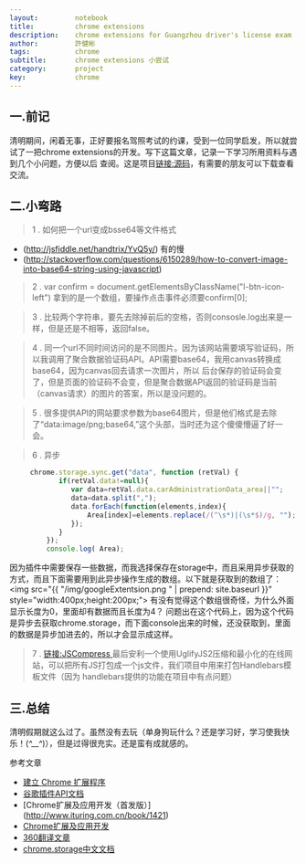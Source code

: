 ```yaml
---
layout:     	notebook
title:     	    chrome extensions
description:    chrome extensions for Guangzhou driver's license exam	
author:     	許健彬
tags:      	    chrome
subtitle:     	chrome extensions 小尝试
category:     	project
key:            chrome
---
```



## 一.前记

清明期间，闲着无事，正好要报名驾照考试的约课，受到一位同学启发，所以就尝试了一把chrome extensions的开发。写下这篇文章，记录一下学习所用资料与遇到几个小问题，方便以后
查阅。这是项目[链接:源码](https://github.com/XJIANBIN/Lesson-assistant)，有需要的朋友可以下载查看交流。

## 二.小弯路
 
> 1 . 如何把一个url变成bsse64等文件格式 
  * (http://jsfiddle.net/handtrix/YvQ5y/) 有的慢
  * (http://stackoverflow.com/questions/6150289/how-to-convert-image-into-base64-string-using-javascript)

> 2 . var confirm = document.getElementsByClassName("l-btn-icon-left") 拿到的是一个数组，要操作点击事件必须要confirm[0];

> 3 . 比较两个字符串，要先去除掉前后的空格，否则consosle.log出来是一样，但是还是不相等，返回false。

> 4 . 同一个url不同时间访问的是不同图片。因为该网站需要填写验证码，所以我调用了聚合数据验证码API。API需要base64，我用canvas转换成base64，因为canvas回去请求一次图片，所以
后台保存的验证码会变了，但是页面的验证码不会变，但是聚合数据API返回的验证码是当前（canvas请求）的图片的答案，所以是没问题的。

> 5 . 很多提供API的网站要求参数为base64图片，但是他们格式是去除了“data:image/png;base64,”这个头部，当时还为这个傻傻懵逼了好一会。

> 6 . 异步

```javascript
     chrome.storage.sync.get("data", function (retVal) {
            if(retVal.data!=null){
			   var data=retVal.data.carAdministrationData_area||"";
			   data=data.split(",");
			   data.forEach(function(elements,index){
				   Area[index]=elements.replace(/(^\s*)|(\s*$)/g, "");
			   });
	        }
         });
		 console.log( Area);
```

因为插件中需要保存一些数据，而我选择保存在storage中，而且采用异步获取的方式，而且下面需要用到此异步操作生成的数组。以下就是获取到的数组了：
<img src="{{ "/img/googleExtentsion.png " | prepend: site.baseurl }}" style="width:400px;height:200px;">
有没有觉得这个数组很奇怪，为什么外面显示长度为0，里面却有数据而且长度为4？
问题出在这个代码上，因为这个代码是异步去获取chrome.storage，而下面console出来的时候，还没获取到，里面的数据是异步加进去的，所以才会显示成这样。

> 7 . [链接:JSCompress ](https://jscompress.com/) 最后安利一个使用UglifyJS2压缩和最小化的在线网站，可以把所有JS打包成一个js文件，我们项目中用来打包Handlebars模板文件（因为
handlebars提供的功能在项目中有点问题）

## 三.总结
   
清明假期就这么过了。虽然没有去玩（单身狗玩什么？还是学习好，学习使我快乐！(*^__^*)），但是过得很充实。还是蛮有成就感的。

参考文章
* [建立 Chrome 扩展程序](https://crxdoc-zh.appspot.com/extensions/getstarted)
* [谷歌插件API文档](https://developer.chrome.com/extensions/api_index)
* [Chrome扩展及应用开发（首发版）] (http://www.ituring.com.cn/book/1421)   
* [Chrome扩展及应用开发](http://www.ituring.com.cn/minibook/950)
* [360翻译文章](http://open.chrome.360.cn/extension_dev/overview.html)
* [chrome.storage中文文档](https://crxdoc-zh.appspot.com/apps/storage)
